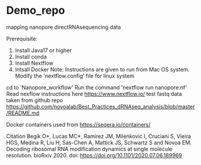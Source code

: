# Demo_repo
mapping nanopore directRNAsequencing data

Prerequisite:
1. Install Java17 or higher
2. Install conda
3. Install Nextflow 
4. Intsall Docker
Note: Instructions are given to run from Mac OS system. 
Modify the 'nextflow.config' file for linux system

cd to 'Nanopore_workflow'
Run the command 'nextflow run nanopore.nf'
Read nexflow instructions here https://www.nextflow.io/
test fastq data taken from github repo https://github.com/novoalab/Best_Practices_dRNAseq_analysis/blob/master/README.md

Docker containers used from https://seqera.io/containers/

Citation
Begik O*, Lucas MC*, Ramirez JM, Milenkovic I, Cruciani S, Vieira HGS, Medina R, Liu H, Sas-Chen A, Mattick JS, Schwartz S and Novoa EM. Decoding ribosomal RNA modification dynamics at single molecule resolution. bioRxiv 2020. doi: https://doi.org/10.1101/2020.07.06.189969



